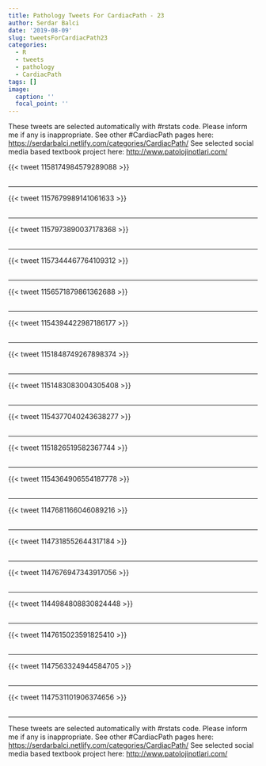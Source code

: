 ```yaml
---
title: Pathology Tweets For CardiacPath - 23
author: Serdar Balci
date: '2019-08-09'
slug: tweetsForCardiacPath23
categories:
  - R
  - tweets
  - pathology
  - CardiacPath
tags: []
image:
  caption: ''
  focal_point: ''
---
```



These tweets are selected automatically with #rstats code. Please inform me if any is inappropriate.
See other #CardiacPath pages here: https://serdarbalci.netlify.com/categories/CardiacPath/ 
See selected social media based textbook project here: http://www.patolojinotlari.com/

{{< tweet 1158174984579289088 >}}
<br>
<br>
<hr>
{{< tweet 1157679989141061633 >}}
<br>
<br>
<hr>
{{< tweet 1157973890037178368 >}}
<br>
<br>
<hr>
{{< tweet 1157344467764109312 >}}
<br>
<br>
<hr>
{{< tweet 1156571879861362688 >}}
<br>
<br>
<hr>
{{< tweet 1154394422987186177 >}}
<br>
<br>
<hr>
{{< tweet 1151848749267898374 >}}
<br>
<br>
<hr>
{{< tweet 1151483083004305408 >}}
<br>
<br>
<hr>
{{< tweet 1154377040243638277 >}}
<br>
<br>
<hr>
{{< tweet 1151826519582367744 >}}
<br>
<br>
<hr>
{{< tweet 1154364906554187778 >}}
<br>
<br>
<hr>
{{< tweet 1147681166046089216 >}}
<br>
<br>
<hr>
{{< tweet 1147318552644317184 >}}
<br>
<br>
<hr>
{{< tweet 1147676947343917056 >}}
<br>
<br>
<hr>
{{< tweet 1144984808830824448 >}}
<br>
<br>
<hr>
{{< tweet 1147615023591825410 >}}
<br>
<br>
<hr>
{{< tweet 1147563324944584705 >}}
<br>
<br>
<hr>
{{< tweet 1147531101906374656 >}}
<br>
<br>
<hr>


These tweets are selected automatically with #rstats code. Please inform me if any is inappropriate.
See other #CardiacPath pages here: https://serdarbalci.netlify.com/categories/CardiacPath/ 
See selected social media based textbook project here: http://www.patolojinotlari.com/
